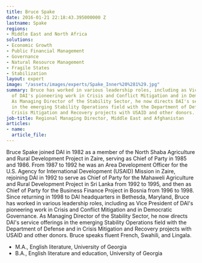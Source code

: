 ```yaml
---
title: Bruce Spake
date: 2016-01-21 22:18:43.395000000 Z
lastname: Spake
regions:
- Middle East and North Africa
solutions:
- Economic Growth
- Public Financial Management
- Governance
- Natural Resource Management
- Fragile States
- Stabilization
layout: expert
image: "/assets/images/experts/Spake_Inner%20%281%29.jpg"
summary: Bruce has worked in various leadership roles, including as Vice President
  of DAI's pioneering work in Crisis and Conflict Mitigation and in Democratic Governance.
  As Managing Director of the Stability Sector, he now directs DAI's service offerings
  in the emerging Stability Operations field with the Department of Defense and in
  Crisis Mitigation and Recovery projects with USAID and other donors.
job-title: Regional Managing Director, Middle East and Afghanistan
articles:
- name: 
  article_file: 
---
```


Bruce Spake joined DAI in 1982 as a member of the North Shaba Agriculture and Rural Development Project in Zaire, serving as Chief of Party in 1985 and 1986. From 1987 to 1992 he was an Area Development Officer for the U.S. Agency for International Development (USAID) Mission in Zaire, rejoining DAI in 1992 to serve as Chief of Party for the Mahaweli Agriculture and Rural Development Project in Sri Lanka from 1992 to 1995, and then as Chief of Party for the Business Finance Project in Bosnia from 1996 to 1998. Since returning in 1998 to DAI headquarters in Bethesda, Maryland, Bruce has worked in various leadership roles, including as Vice President of DAI's pioneering work in Crisis and Conflict Mitigation and in Democratic Governance. As Managing Director of the Stability Sector, he now directs DAI's service offerings in the emerging Stability Operations field with the Department of Defense and in Crisis Mitigation and Recovery projects with USAID and other donors. Bruce speaks fluent French, Swahili, and Lingala.

* M.A., English literature, University of Georgia
* B.A., English literature and education, University of Georgia
